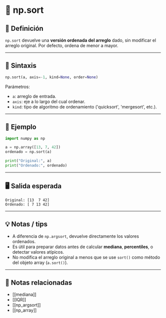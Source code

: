 # 📘 np.sort

## 🧠 Definición
`np.sort` devuelve una **versión ordenada del arreglo** dado, sin modificar el arreglo original. Por defecto, ordena de menor a mayor.

---

## 🔧 Sintaxis
```python
np.sort(a, axis=-1, kind=None, order=None)
```

Parámetros:
- `a`: arreglo de entrada.
- `axis`: eje a lo largo del cual ordenar.
- `kind`: tipo de algoritmo de ordenamiento ('quicksort', 'mergesort', etc.).

---

## 🧪 Ejemplo
```python
import numpy as np

a = np.array([13, 7, 42])
ordenado = np.sort(a)

print("Original:", a)
print("Ordenado:", ordenado)
```

---

## 🖥️ Salida esperada
```text
Original: [13  7 42]
Ordenado: [ 7 13 42]
```

---

## 💡 Notas / tips

- A diferencia de `np.argsort`, devuelve directamente los valores ordenados.
- Es útil para preparar datos antes de calcular **mediana**, **percentiles**, o detectar valores atípicos.
- No modifica el arreglo original a menos que se use `sort()` como método del objeto array (`a.sort()`).

---

## 🔁 Notas relacionadas
- [[mediana]]
- [[IQR]]
- [[np_argsort]]
- [[np_array]]
